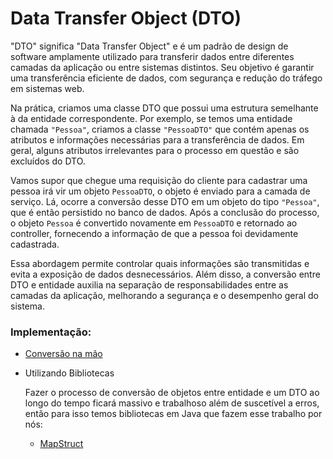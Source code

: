 # Data Transfer Object (DTO)

"DTO" significa "Data Transfer Object" e é um padrão de design de software amplamente utilizado para transferir dados entre diferentes camadas da aplicação ou entre sistemas distintos. Seu objetivo é garantir uma transferência eficiente de dados, com segurança e redução do tráfego em sistemas web.

Na prática, criamos uma classe DTO que possui uma estrutura semelhante à da entidade correspondente. Por exemplo, se temos uma entidade chamada `"Pessoa"`, criamos a classe `"PessoaDTO"` que contém apenas os atributos e informações necessárias para a transferência de dados. Em geral, alguns atributos irrelevantes para o processo em questão e são excluídos do DTO.

Vamos supor que chegue uma requisição do cliente para cadastrar uma pessoa irá vir um objeto `PessoaDTO`, o objeto é enviado para a camada de serviço. Lá, ocorre a conversão desse DTO em um objeto do tipo `"Pessoa"`, que é então persistido no banco de dados. Após a conclusão do processo, o objeto `Pessoa` é convertido novamente em `PessoaDTO` e retornado ao controller, fornecendo a informação de que a pessoa foi devidamente cadastrada.

Essa abordagem permite controlar quais informações são transmitidas e evita a exposição de dados desnecessários. Além disso, a conversão entre DTO e entidade auxilia na separação de responsabilidades entre as camadas da aplicação, melhorando a segurança e o desempenho geral do sistema.

### Implementação:

- [Conversão na mão](./dto/na-mao.md)
- Utilizando Bibliotecas

  Fazer o processo de conversão de objetos entre entidade e um DTO ao longo do tempo ficará massivo e trabalhoso além de suscetível a erros, então para isso temos bibliotecas em Java que fazem esse trabalho por nós:

  - [MapStruct](./dto/mapStruct.md)
